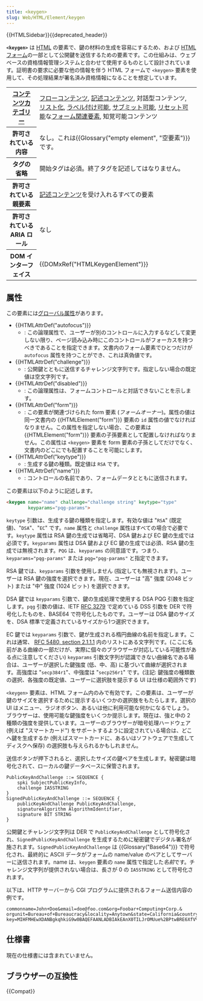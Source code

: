```yaml
---
title: <keygen>
slug: Web/HTML/Element/keygen
---
```


{{HTMLSidebar}}{{deprecated_header}}

**`<keygen>`** は [HTML](/ja/docs/Web/HTML) の要素で、鍵の材料の生成を容易にするため、および [HTML フォーム](/ja/docs/Learn/Forms)の一部として公開鍵を送信するための要素です。この仕組みは、ウェブベースの資格情報管理システムと合わせて使用するものとして設計されています。証明書の要求に必要な他の情報を伴う HTML フォームで `<keygen>` 要素を使用して、その処理結果が署名済み資格情報になることを想定しています。

<table class="properties">
  <tbody>
    <tr>
      <th scope="row"><a href="/ja/docs/Web/HTML/Content_categories">コンテンツカテゴリー</a></th>
      <td>
        <a href="/ja/docs/Web/HTML/Content_categories#フローコンテンツ">フローコンテンツ</a>,
        <a href="/ja/docs/Web/HTML/Content_categories#記述コンテンツ">記述コンテンツ</a>, 対話型コンテンツ,
        <a href="/ja/docs/Web/HTML/Content_categories#リスト化">リスト化</a>,
        <a href="/ja/docs/Web/HTML/Content_categories#ラベル付け可能">ラベル付け可能</a>,
        <a href="/ja/docs/Web/HTML/Content_categories#送信可能">サブミット可能</a>,
        <a href="/ja/docs/Web/HTML/Content_categories#リセット可能">リセット可能</a>な<a href="/ja/docs/Web/HTML/Content_categories#フォーム関連コンテンツ">フォーム関連要素</a>,
        知覚可能コンテンツ
      </td>
    </tr>
    <tr>
      <th scope="row">許可されている内容</th>
      <td>なし。これは{{Glossary("empty element", "空要素")}}です。</td>
    </tr>
    <tr>
      <th scope="row">タグの省略</th>
      <td>開始タグは必須。終了タグを記述してはなりません。</td>
    </tr>
    <tr>
      <th scope="row">許可されている親要素</th>
      <td>
        <a href="/ja/docs/Web/HTML/Content_categories#記述コンテンツ">記述コンテンツ</a>を受け入れるすべての要素
      </td>
    </tr>
    <tr>
      <th scope="row">許可されている ARIA ロール</th>
      <td>なし</td>
    </tr>
    <tr>
      <th scope="row">DOM インターフェイス</th>
      <td>{{DOMxRef("HTMLKeygenElement")}}</td>
    </tr>
    </tbody>
</table>

## 属性

この要素には[グローバル属性](/ja/docs/Web/HTML/Global_attributes)があります。

- {{HTMLAttrDef("autofocus")}}
  - : この論理属性で、ユーザーが別のコントロールに入力するなどして変更しない限り、ページ読み込み時にこのコントロールがフォーカスを持つべきであることを指定できます。文書内のフォーム要素でひとつだけが `autofocus` 属性を持つことができ、これは真偽値です。
- {{HTMLAttrDef("challenge")}}
  - : 公開鍵とともに送信するチャレンジ文字列です。指定しない場合の既定値は空文字列です。
- {{HTMLAttrDef("disabled")}}
  - : この論理属性は、フォームコントロールと対話できないことを示します。
- {{HTMLAttrDef("form")}}
  - : この要素が関連づけられた form 要素 (*フォームオーナー*)。属性の値は同一文書内の {{HTMLElement("form")}} 要素の `id` 属性の値でなければなりません。この属性を指定しない場合、この要素は {{HTMLElement("form")}} 要素の子孫要素として配置しなければなりません。この属性は `<keygen>` 要素を form 要素の子孫としてだけでなく、文書内のどこにでも配置することを可能にします。
- {{HTMLAttrDef("keytype")}}
  - : 生成する鍵の種類。既定値は `RSA` です。
- {{HTMLAttrDef("name")}}
  - : コントロールの名前であり、フォームデータとともに送信されます。

この要素は以下のように記述します。

```html
<keygen name="name" challenge="challenge string" keytype="type"
        keyparams="pqg-params">
```

`keytype` 引数は、生成する鍵の種類を指定します。有効な値は "`RSA`" (既定値)、"`DSA`"、"`EC`" です。`name` 属性と `challenge` 属性はすべての場合で必要です。`keytype` 属性は RSA 鍵の生成では省略可、DSA 鍵および EC 鍵の生成では必須です。`keyparams` 属性は DSA 鍵および EC 鍵の生成では必須、RSA 鍵の生成では無視されます。`PQG` は、`keyparams` の同意語です。つまり、`keyparams="pqg-params"` または `pqg="pqg-params"` と指定できます。

RSA 鍵では、`keyparams` 引数を使用しません (指定しても無視されます)。ユーザーは RSA 鍵の強度を選択できます。現在、ユーザーは "高" 強度 (2048 ビット) または "中" 強度 (1024 ビット) を選択できます。

DSA 鍵では `keyparams` 引数で、鍵の生成処理で使用する DSA PQG 引数を指定します。`pqg` 引数の値は、IETF [RFC 3279](https://datatracker.ietf.org/doc/html/rfc3279) で定めている DSS 引数を DER で符号化したものを、BASE64 で符号化したものです。ユーザーは DSA 鍵のサイズを、DSA 標準で定義されているサイズから1つ選択できます。

EC 鍵では `keyparams` 引数で、鍵が生成される楕円曲線の名前を指定します。これは通常、 [RFC 5480, section 2.1.1.1](https://datatracker.ietf.org/doc/html/rfc5480#section-2.1.1.1) 内のリストにある文字列です。(ここに名前がある曲線の一部だけが、実際に個々のブラウザーが対応している可能性がある点に注意してください) `keyparams` 引数文字列が認識できない曲線名である場合は、ユーザーが選択した鍵強度 (低、中、高) に基づいて曲線が選択されます。高強度は "`secp384r1`"、中強度は "`secp256r1`" です。(注記: 鍵強度の種類数の選択、各強度の既定値、ユーザーに選択肢を提示する UI は仕様の範囲外です)

`<keygen>` 要素は、HTML フォーム内のみで有効です。この要素は、ユーザーが鍵のサイズを選択するために提示するいくつかの選択肢をもたらします。選択の UI はメニュー、ラジオボタン、あるいは他に利用可能な何かになるでしょう。ブラウザーは、使用可能な鍵強度をいくつか提示します。現在は、強と中の 2 種類の強度を提供しています。ユーザーのブラウザーが暗号処理ハードウェア (例えば "スマートカード") をサポートするように設定されている場合は、どこへ鍵を生成するか (例えばスマートカードに、あるいはソフトウェアで生成してディスクへ保存) の選択肢も与えられるかもしれません。

送信ボタンが押下されると、選択したサイズの鍵ペアを生成します。秘密鍵は暗号化されて、ローカルの鍵データベースに保管されます。

```
PublicKeyAndChallenge ::= SEQUENCE {
    spki SubjectPublicKeyInfo,
    challenge IA5STRING
}
SignedPublicKeyAndChallenge ::= SEQUENCE {
    publicKeyAndChallenge PublicKeyAndChallenge,
    signatureAlgorithm AlgorithmIdentifier,
    signature BIT STRING
}
```

公開鍵とチャレンジ文字列は DER で `PublicKeyAndChallenge` として符号化され、`SignedPublicKeyAndChallenge` を生成するために秘密鍵でデジタル署名が施されます。`SignedPublicKeyAndChallenge` は {{Glossary("Base64")}} で符号化され、最終的に ASCII データがフォームの name/value のペアとしてサーバーに送信されます。name は、`keygen` 要素の `name` 属性で指定した<var>名前</var>です。チャレンジ文字列が提供されない場合は、長さが 0 の `IA5STRING` として符号化されます。

以下は、HTTP サーバーから CGI プログラムに提供されるフォーム送信内容の例です。

```
commonname=John+Doe&email=doe@foo.com&org=Foobar+Computing+Corp.&
orgunit=Bureau+of+Bureaucracy&locality=Anytown&state=California&country=US&
key=MIHFMHEwXDANBgkqhkiG9w0BAQEFAANLADBIAkEAnX0TILJrOMUue%2BPtwBRE6XfV%0AWtKQbsshxk5ZhcUwcwyvcnIq9b82QhJdoACdD34rqfCAIND46fXKQUnb0mvKzQID%0AAQABFhFNb3ppbGxhSXNNeUZyaWVuZDANBgkqhkiG9w0BAQQFAANBAAKv2Eex2n%2FS%0Ar%2F7iJNroWlSzSMtTiQTEB%2BADWHGj9u1xrUrOilq%2Fo2cuQxIfZcNZkYAkWP4DubqW%0Ai0%2F%2FrgBvmco%3D
```

## 仕様書

現在の仕様書には含まれていません。

## ブラウザーの互換性

{{Compat}}
